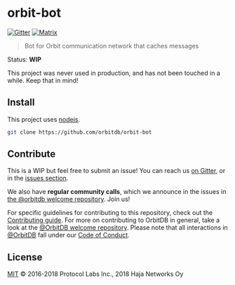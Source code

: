 # orbit-bot

[![Gitter](https://img.shields.io/gitter/room/nwjs/nw.js.svg)](https://gitter.im/orbitdb/Lobby) [![Matrix](https://img.shields.io/badge/matrix-%23orbitdb%3Apermaweb.io-blue.svg)](https://riot.permaweb.io/#/room/#orbitdb:permaweb.io) 

> Bot for Orbit communication network that caches messages

Status: **WIP**

This project was never used in production, and has not been touched in a while. Keep that in mind!

## Install

This project uses [nodejs](https://nodejs.org/).

```sh
git clone https://github.com/orbitdb/orbit-bot
```

## Contribute

This is a WIP but feel free to submit an issue! You can reach us [on Gitter](https://gitter.im/orbitdb/Lobby), or in the [issues section](https://github.com/orbitdb/orbit-bot/issues).

We also have **regular community calls**, which we announce in the issues in [the @orbitdb welcome repository](https://github.com/orbitdb/welcome/issues). Join us!

For specific guidelines for contributing to this repository, check out the [Contributing guide](CONTRIBUTING.md). For more on contributing to OrbitDB in general, take a look at the [@OrbitDB welcome repository](https://github.com/orbitdb/welcome). Please note that all interactions in [@OrbitDB](https://github.com/orbitdb) fall under our [Code of Conduct](CODE_OF_CONDUCT.md).

## License

[MIT](LICENSE) © 2016-2018 Protocol Labs Inc., 2018 Haja Networks Oy

